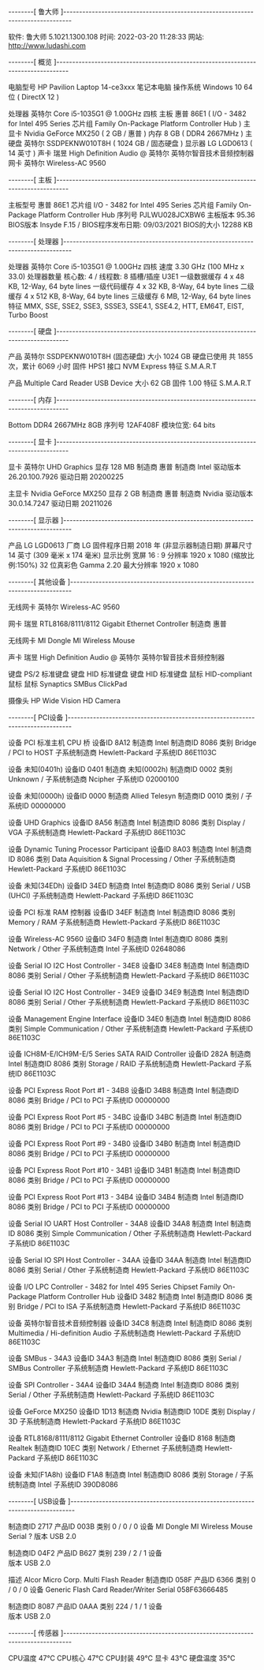 --------[ 鲁大师 ]--------------------------------------------------------------------------------

  软件:             鲁大师 5.1021.1300.108
  时间:             2022-03-20 11:28:33
  网站:             http://www.ludashi.com

--------[ 概览 ]----------------------------------------------------------------------------------

  电脑型号            HP Pavilion Laptop 14-ce3xxx 笔记本电脑
  操作系统            Windows 10 64位 ( DirectX 12 )

  处理器              英特尔 Core i5-1035G1 @ 1.00GHz 四核
  主板                惠普 86E1 ( I/O - 3482 for Intel 495 Series 芯片组 Family On-Package Platform Controller Hub )
  主显卡              Nvidia GeForce MX250 ( 2 GB / 惠普 )
  内存                8 GB ( DDR4 2667MHz )
  主硬盘              英特尔 SSDPEKNW010T8H ( 1024 GB / 固态硬盘 )
  显示器              LG LGD0613 ( 14 英寸  )
  声卡                瑞昱 High Definition Audio @ 英特尔 英特尔智音技术音频控制器
  网卡                英特尔 Wireless-AC 9560

--------[ 主板 ]----------------------------------------------------------------------------------

  主板型号            惠普 86E1
  芯片组              I/O - 3482 for Intel 495 Series 芯片组 Family On-Package Platform Controller Hub
  序列号              PJLWU028JCXBW6
  主板版本            95.36
  BIOS版本            Insyde F.15  /  BIOS程序发布日期: 09/03/2021
  BIOS的大小          12288 KB

--------[ 处理器 ]--------------------------------------------------------------------------------

  处理器              英特尔 Core i5-1035G1 @ 1.00GHz 四核
  速度                3.30 GHz (100 MHz x 33.0)
  处理器数量          核心数: 4 / 线程数: 8
  插槽/插座           U3E1
  一级数据缓存        4 x 48 KB, 12-Way, 64 byte lines
  一级代码缓存        4 x 32 KB, 8-Way, 64 byte lines
  二级缓存            4 x 512 KB, 8-Way, 64 byte lines
  三级缓存            6 MB, 12-Way, 64 byte lines
  特征                MMX, SSE, SSE2, SSE3, SSSE3, SSE4.1, SSE4.2, HTT, EM64T, EIST, Turbo Boost

--------[ 硬盘 ]----------------------------------------------------------------------------------

  产品                英特尔  SSDPEKNW010T8H (固态硬盘)
  大小                1024 GB
  硬盘已使用          共 1855 次，累计 6069 小时
  固件                HPS1
  接口                NVM Express
  特征                S.M.A.R.T

  产品                Multiple Card  Reader USB Device
  大小                62 GB
  固件                1.00
  特征                S.M.A.R.T

--------[ 内存 ]----------------------------------------------------------------------------------

  Bottom              DDR4 2667MHz 8GB
  序列号              12AF408F
  模块位宽:           64 bits

--------[ 显卡 ]----------------------------------------------------------------------------------

  显卡                英特尔 UHD Graphics
  显存                128 MB
  制造商              惠普
  制造商              Intel
  驱动版本            26.20.100.7926
  驱动日期            20200225

  主显卡              Nvidia GeForce MX250
  显存                2 GB
  制造商              惠普
  制造商              Nvidia
  驱动版本            30.0.14.7247
  驱动日期            20211026

--------[ 显示器 ]--------------------------------------------------------------------------------

  产品                LG LGD0613
  厂商                LG
  固件程序日期        2018 年 (非显示器制造日期)
  屏幕尺寸            14 英寸 (309 毫米 x 174 毫米)
  显示比例            宽屏 16 : 9
  分辨率              1920 x 1080 (缩放比例:150%) 32 位真彩色
  Gamma               2.20
  最大分辨率          1920 x 1080

--------[ 其他设备 ]------------------------------------------------------------------------------

  无线网卡            英特尔 Wireless-AC 9560

  网卡                瑞昱 RTL8168/8111/8112 Gigabit Ethernet Controller
  制造商              惠普

  无线网卡            MI Dongle MI Wireless Mouse

  声卡                瑞昱 High Definition Audio @ 英特尔 英特尔智音技术音频控制器

  键盘                PS/2 标准键盘
  键盘                HID 标准键盘
  键盘                HID 标准键盘
  鼠标                HID-compliant 鼠标
  鼠标                Synaptics SMBus ClickPad

  摄像头              HP Wide Vision HD Camera

--------[ PCI设备 ]-------------------------------------------------------------------------------

  设备                PCI 标准主机 CPU 桥
  设备ID              8A12
  制造商              Intel
  制造商ID            8086
  类别                Bridge / PCI to HOST
  子系统制造商        Hewlett-Packard
  子系统ID            86E1103C

  设备                未知(0401h)
  设备ID              0401
  制造商              未知(0002h)
  制造商ID            0002
  类别                Unknown / 
  子系统制造商        Ncipher
  子系统ID            02000100

  设备                未知(0000h)
  设备ID              0000
  制造商              Allied Telesyn
  制造商ID            0010
  类别                 / 
  子系统ID            00000000

  设备                UHD Graphics
  设备ID              8A56
  制造商              Intel
  制造商ID            8086
  类别                Display / VGA
  子系统制造商        Hewlett-Packard
  子系统ID            86E1103C

  设备                Dynamic Tuning Processor Participant
  设备ID              8A03
  制造商              Intel
  制造商ID            8086
  类别                Data Aquisition & Signal Processing / Other
  子系统制造商        Hewlett-Packard
  子系统ID            86E1103C

  设备                未知(34EDh)
  设备ID              34ED
  制造商              Intel
  制造商ID            8086
  类别                Serial / USB (UHCI)
  子系统制造商        Hewlett-Packard
  子系统ID            86E1103C

  设备                PCI 标准 RAM 控制器
  设备ID              34EF
  制造商              Intel
  制造商ID            8086
  类别                Memory / RAM
  子系统制造商        Hewlett-Packard
  子系统ID            86E1103C

  设备                Wireless-AC 9560
  设备ID              34F0
  制造商              Intel
  制造商ID            8086
  类别                Network / Other
  子系统制造商        Intel
  子系统ID            02648086

  设备                Serial IO I2C Host Controller - 34E8
  设备ID              34E8
  制造商              Intel
  制造商ID            8086
  类别                Serial / Other
  子系统制造商        Hewlett-Packard
  子系统ID            86E1103C

  设备                Serial IO I2C Host Controller - 34E9
  设备ID              34E9
  制造商              Intel
  制造商ID            8086
  类别                Serial / Other
  子系统制造商        Hewlett-Packard
  子系统ID            86E1103C

  设备                Management Engine Interface
  设备ID              34E0
  制造商              Intel
  制造商ID            8086
  类别                Simple Communication / Other
  子系统制造商        Hewlett-Packard
  子系统ID            86E1103C

  设备                ICH8M-E/ICH9M-E/5 Series SATA RAID Controller
  设备ID              282A
  制造商              Intel
  制造商ID            8086
  类别                Storage / RAID
  子系统制造商        Hewlett-Packard
  子系统ID            86E1103C

  设备                PCI Express Root Port #1 - 34B8
  设备ID              34B8
  制造商              Intel
  制造商ID            8086
  类别                Bridge / PCI to PCI
  子系统ID            00000000

  设备                PCI Express Root Port #5 - 34BC
  设备ID              34BC
  制造商              Intel
  制造商ID            8086
  类别                Bridge / PCI to PCI
  子系统ID            00000000

  设备                PCI Express Root Port #9 - 34B0
  设备ID              34B0
  制造商              Intel
  制造商ID            8086
  类别                Bridge / PCI to PCI
  子系统ID            00000000

  设备                PCI Express Root Port #10 - 34B1
  设备ID              34B1
  制造商              Intel
  制造商ID            8086
  类别                Bridge / PCI to PCI
  子系统ID            00000000

  设备                PCI Express Root Port #13 - 34B4
  设备ID              34B4
  制造商              Intel
  制造商ID            8086
  类别                Bridge / PCI to PCI
  子系统ID            00000000

  设备                Serial IO UART Host Controller - 34A8
  设备ID              34A8
  制造商              Intel
  制造商ID            8086
  类别                Simple Communication / Other
  子系统制造商        Hewlett-Packard
  子系统ID            86E1103C

  设备                Serial IO SPI Host Controller - 34AA
  设备ID              34AA
  制造商              Intel
  制造商ID            8086
  类别                Serial / Other
  子系统制造商        Hewlett-Packard
  子系统ID            86E1103C

  设备                I/O LPC Controller  - 3482 for Intel 495 Series Chipset Family On-Package Platform Controller Hub
  设备ID              3482
  制造商              Intel
  制造商ID            8086
  类别                Bridge / PCI to ISA
  子系统制造商        Hewlett-Packard
  子系统ID            86E1103C

  设备                英特尔智音技术音频控制器
  设备ID              34C8
  制造商              Intel
  制造商ID            8086
  类别                Multimedia / Hi-definition Audio
  子系统制造商        Hewlett-Packard
  子系统ID            86E1103C

  设备                SMBus - 34A3
  设备ID              34A3
  制造商              Intel
  制造商ID            8086
  类别                Serial / SMBus Controller
  子系统制造商        Hewlett-Packard
  子系统ID            86E1103C

  设备                SPI  Controller - 34A4
  设备ID              34A4
  制造商              Intel
  制造商ID            8086
  类别                Serial / Other
  子系统制造商        Hewlett-Packard
  子系统ID            86E1103C

  设备                GeForce MX250
  设备ID              1D13
  制造商              Nvidia
  制造商ID            10DE
  类别                Display / 3D
  子系统制造商        Hewlett-Packard
  子系统ID            86E1103C

  设备                RTL8168/8111/8112 Gigabit Ethernet Controller
  设备ID              8168
  制造商              Realtek
  制造商ID            10EC
  类别                Network / Ethernet
  子系统制造商        Hewlett-Packard
  子系统ID            86E1103C

  设备                未知(F1A8h)
  设备ID              F1A8
  制造商              Intel
  制造商ID            8086
  类别                Storage / 
  子系统制造商        Intel
  子系统ID            390D8086

--------[ USB设备 ]-------------------------------------------------------------------------------

  制造商ID            2717
  产品ID              003B
  类别                0 / 0 / 0
  设备                MI Dongle MI Wireless Mouse
  Serial              ?
  版本                USB 2.0

  制造商ID            04F2
  产品ID              B627
  类别                239 / 2 / 1
  设备                 
  版本                USB 2.0

  描述                Alcor Micro Corp. Multi Flash Reader
  制造商ID            058F
  产品ID              6366
  类别                0 / 0 / 0
  设备                Generic Flash Card Reader/Writer
  Serial              058F63666485

  制造商ID            8087
  产品ID              0AAA
  类别                224 / 1 / 1
  设备                 
  版本                USB 2.0

--------[ 传感器 ]--------------------------------------------------------------------------------

  CPU温度             47℃
  CPU核心             47℃
  CPU封装             49℃
  显卡                43℃
  硬盘温度            35℃
